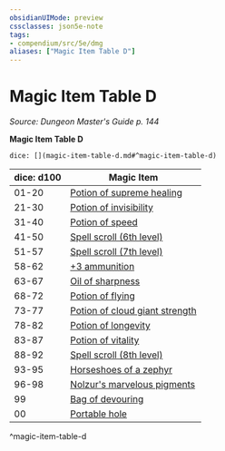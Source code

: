 ```yaml
---
obsidianUIMode: preview
cssclasses: json5e-note
tags:
- compendium/src/5e/dmg
aliases: ["Magic Item Table D"]
---
```

# Magic Item Table D
*Source: Dungeon Master's Guide p. 144* 

**Magic Item Table D**

`dice: [](magic-item-table-d.md#^magic-item-table-d)`

| dice: d100 | Magic Item |
|------------|------------|
| 01-20 | [Potion of supreme healing](compendium/items/potion-of-supreme-healing.md) |
| 21-30 | [Potion of invisibility](compendium/items/potion-of-invisibility.md) |
| 31-40 | [Potion of speed](compendium/items/potion-of-speed.md) |
| 41-50 | [Spell scroll (6th level)](compendium/items/spell-scroll-6th-level.md) |
| 51-57 | [Spell scroll (7th level)](compendium/items/spell-scroll-7th-level.md) |
| 58-62 | [+3 ammunition](compendium/items/3-ammunition.md) |
| 63-67 | [Oil of sharpness](compendium/items/oil-of-sharpness.md) |
| 68-72 | [Potion of flying](compendium/items/potion-of-flying.md) |
| 73-77 | [Potion of cloud giant strength](compendium/items/potion-of-cloud-giant-strength.md) |
| 78-82 | [Potion of longevity](compendium/items/potion-of-longevity.md) |
| 83-87 | [Potion of vitality](compendium/items/potion-of-vitality.md) |
| 88-92 | [Spell scroll (8th level)](compendium/items/spell-scroll-8th-level.md) |
| 93-95 | [Horseshoes of a zephyr](compendium/items/horseshoes-of-a-zephyr.md) |
| 96-98 | [Nolzur's marvelous pigments](compendium/items/nolzurs-marvelous-pigments.md) |
| 99 | [Bag of devouring](compendium/items/bag-of-devouring.md) |
| 00 | [Portable hole](compendium/items/portable-hole.md) |
^magic-item-table-d
